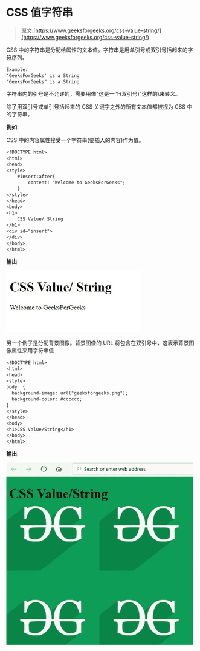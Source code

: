 # CSS 值字符串

> 原文:[https://www.geeksforgeeks.org/css-value-string/](https://www.geeksforgeeks.org/css-value-string/)

CSS 中的字符串是分配给属性的文本值。字符串是用单引号或双引号括起来的字符序列。

```
Example:
'GeeksForGeeks' is a String
"GeeksForGeeks" is a String

```

字符串内的引号是不允许的，需要用像“这是一个(双引号)”这样的\来转义。

除了用双引号或单引号括起来的 CSS 关键字之外的所有文本值都被视为 CSS 中的字符串。

**例如:**

CSS 中的内容属性接受一个字符串(要插入的内容)作为值。

```
<!DOCTYPE html>
<html>
<head>
<style>
    #insert:after{
        content: "Welcome to GeeksForGeeks";
    }
</style>
</head>
<body>
<h1>
    CSS Value/ String
</h1>
<div id="insert">
</div>
</body>
</html>
```

**输出**:

![](img/9c098e7bf74a7593a795245663dd1cd7.png)

另一个例子是分配背景图像。背景图像的 URL 将包含在双引号中，这表示背景图像属性采用字符串值

```
<!DOCTYPE html>
<html>
<head>
<style>
body  {
  background-image: url("geeksforgeeks.png");
  background-color: #cccccc;
}
</style>
</head>
<body>
<h1>CSS Value/String</h1>
</body>
</html>
```

**输出**:

![](img/b65dd3c8e683ad0e9f11776d0d70ca8d.png)
